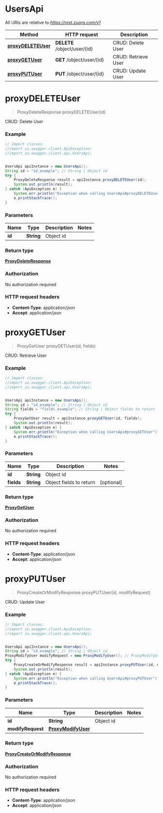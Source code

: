 # UsersApi

All URIs are relative to *https://rest.zuora.com/v1*

Method | HTTP request | Description
------------- | ------------- | -------------
[**proxyDELETEUser**](UsersApi.md#proxyDELETEUser) | **DELETE** /object/user/{id} | CRUD: Delete User
[**proxyGETUser**](UsersApi.md#proxyGETUser) | **GET** /object/user/{id} | CRUD: Retrieve User
[**proxyPUTUser**](UsersApi.md#proxyPUTUser) | **PUT** /object/user/{id} | CRUD: Update User


<a name="proxyDELETEUser"></a>
# **proxyDELETEUser**
> ProxyDeleteResponse proxyDELETEUser(id)

CRUD: Delete User



### Example
```java
// Import classes:
//import io.swagger.client.ApiException;
//import io.swagger.client.api.UsersApi;


UsersApi apiInstance = new UsersApi();
String id = "id_example"; // String | Object id
try {
    ProxyDeleteResponse result = apiInstance.proxyDELETEUser(id);
    System.out.println(result);
} catch (ApiException e) {
    System.err.println("Exception when calling UsersApi#proxyDELETEUser");
    e.printStackTrace();
}
```

### Parameters

Name | Type | Description  | Notes
------------- | ------------- | ------------- | -------------
 **id** | **String**| Object id |

### Return type

[**ProxyDeleteResponse**](ProxyDeleteResponse.md)

### Authorization

No authorization required

### HTTP request headers

 - **Content-Type**: application/json
 - **Accept**: application/json

<a name="proxyGETUser"></a>
# **proxyGETUser**
> ProxyGetUser proxyGETUser(id, fields)

CRUD: Retrieve User



### Example
```java
// Import classes:
//import io.swagger.client.ApiException;
//import io.swagger.client.api.UsersApi;


UsersApi apiInstance = new UsersApi();
String id = "id_example"; // String | Object id
String fields = "fields_example"; // String | Object fields to return
try {
    ProxyGetUser result = apiInstance.proxyGETUser(id, fields);
    System.out.println(result);
} catch (ApiException e) {
    System.err.println("Exception when calling UsersApi#proxyGETUser");
    e.printStackTrace();
}
```

### Parameters

Name | Type | Description  | Notes
------------- | ------------- | ------------- | -------------
 **id** | **String**| Object id |
 **fields** | **String**| Object fields to return | [optional]

### Return type

[**ProxyGetUser**](ProxyGetUser.md)

### Authorization

No authorization required

### HTTP request headers

 - **Content-Type**: application/json
 - **Accept**: application/json

<a name="proxyPUTUser"></a>
# **proxyPUTUser**
> ProxyCreateOrModifyResponse proxyPUTUser(id, modifyRequest)

CRUD: Update User



### Example
```java
// Import classes:
//import io.swagger.client.ApiException;
//import io.swagger.client.api.UsersApi;


UsersApi apiInstance = new UsersApi();
String id = "id_example"; // String | Object id
ProxyModifyUser modifyRequest = new ProxyModifyUser(); // ProxyModifyUser | 
try {
    ProxyCreateOrModifyResponse result = apiInstance.proxyPUTUser(id, modifyRequest);
    System.out.println(result);
} catch (ApiException e) {
    System.err.println("Exception when calling UsersApi#proxyPUTUser");
    e.printStackTrace();
}
```

### Parameters

Name | Type | Description  | Notes
------------- | ------------- | ------------- | -------------
 **id** | **String**| Object id |
 **modifyRequest** | [**ProxyModifyUser**](ProxyModifyUser.md)|  |

### Return type

[**ProxyCreateOrModifyResponse**](ProxyCreateOrModifyResponse.md)

### Authorization

No authorization required

### HTTP request headers

 - **Content-Type**: application/json
 - **Accept**: application/json

